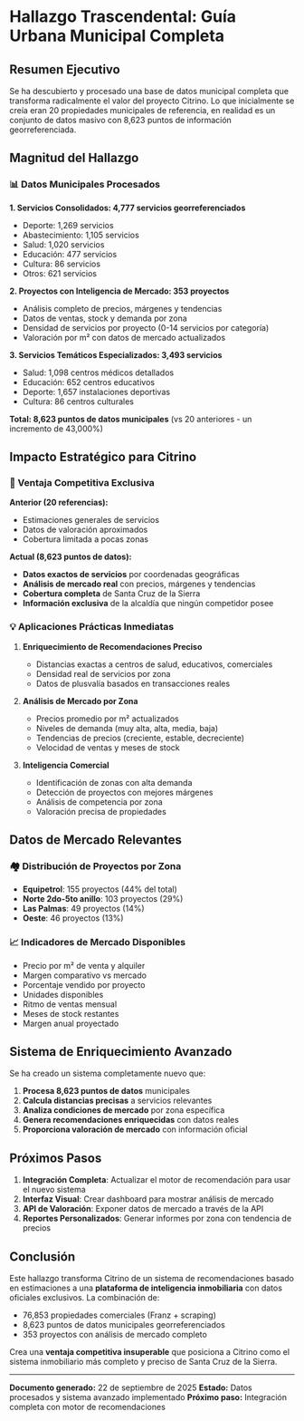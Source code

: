 # Hallazgo Trascendental: Guía Urbana Municipal Completa

## Resumen Ejecutivo

Se ha descubierto y procesado una base de datos municipal completa que transforma radicalmente el valor del proyecto Citrino. Lo que inicialmente se creía eran 20 propiedades municipales de referencia, en realidad es un conjunto de datos masivo con 8,623 puntos de información georreferenciada.

## Magnitud del Hallazgo

### 📊 Datos Municipales Procesados

**1. Servicios Consolidados: 4,777 servicios georreferenciados**
- Deporte: 1,269 servicios
- Abastecimiento: 1,105 servicios
- Salud: 1,020 servicios
- Educación: 477 servicios
- Cultura: 86 servicios
- Otros: 621 servicios

**2. Proyectos con Inteligencia de Mercado: 353 proyectos**
- Análisis completo de precios, márgenes y tendencias
- Datos de ventas, stock y demanda por zona
- Densidad de servicios por proyecto (0-14 servicios por categoría)
- Valoración por m² con datos de mercado actualizados

**3. Servicios Temáticos Especializados: 3,493 servicios**
- Salud: 1,098 centros médicos detallados
- Educación: 652 centros educativos
- Deporte: 1,657 instalaciones deportivas
- Cultura: 86 centros culturales

**Total: 8,623 puntos de datos municipales** (vs 20 anteriores - un incremento de 43,000%)

## Impacto Estratégico para Citrino

### 🎯 Ventaja Competitiva Exclusiva

**Anterior (20 referencias):**
- Estimaciones generales de servicios
- Datos de valoración aproximados
- Cobertura limitada a pocas zonas

**Actual (8,623 puntos de datos):**
- **Datos exactos de servicios** por coordenadas geográficas
- **Análisis de mercado real** con precios, márgenes y tendencias
- **Cobertura completa** de Santa Cruz de la Sierra
- **Información exclusiva** de la alcaldía que ningún competidor posee

### 💡 Aplicaciones Prácticas Inmediatas

1. **Enriquecimiento de Recomendaciones Preciso**
   - Distancias exactas a centros de salud, educativos, comerciales
   - Densidad real de servicios por zona
   - Datos de plusvalía basados en transacciones reales

2. **Análisis de Mercado por Zona**
   - Precios promedio por m² actualizados
   - Niveles de demanda (muy alta, alta, media, baja)
   - Tendencias de precios (creciente, estable, decreciente)
   - Velocidad de ventas y meses de stock

3. **Inteligencia Comercial**
   - Identificación de zonas con alta demanda
   - Detección de proyectos con mejores márgenes
   - Análisis de competencia por zona
   - Valoración precisa de propiedades

## Datos de Mercado Relevantes

### 🏘️ Distribución de Proyectos por Zona
- **Equipetrol**: 155 proyectos (44% del total)
- **Norte 2do-5to anillo**: 103 proyectos (29%)
- **Las Palmas**: 49 proyectos (14%)
- **Oeste**: 46 proyectos (13%)

### 📈 Indicadores de Mercado Disponibles
- Precio por m² de venta y alquiler
- Margen comparativo vs mercado
- Porcentaje vendido por proyecto
- Unidades disponibles
- Ritmo de ventas mensual
- Meses de stock restantes
- Margen anual proyectado

## Sistema de Enriquecimiento Avanzado

Se ha creado un sistema completamente nuevo que:

1. **Procesa 8,623 puntos de datos** municipales
2. **Calcula distancias precisas** a servicios relevantes
3. **Analiza condiciones de mercado** por zona específica
4. **Genera recomendaciones enriquecidas** con datos reales
5. **Proporciona valoración de mercado** con información oficial

## Próximos Pasos

1. **Integración Completa**: Actualizar el motor de recomendación para usar el nuevo sistema
2. **Interfaz Visual**: Crear dashboard para mostrar análisis de mercado
3. **API de Valoración**: Exponer datos de mercado a través de la API
4. **Reportes Personalizados**: Generar informes por zona con tendencia de precios

## Conclusión

Este hallazgo transforma Citrino de un sistema de recomendaciones basado en estimaciones a una **plataforma de inteligencia inmobiliaria** con datos oficiales exclusivos. La combinación de:

- 76,853 propiedades comerciales (Franz + scraping)
- 8,623 puntos de datos municipales georreferenciados
- 353 proyectos con análisis de mercado completo

Crea una **ventaja competitiva insuperable** que posiciona a Citrino como el sistema inmobiliario más completo y preciso de Santa Cruz de la Sierra.

---

**Documento generado:** 22 de septiembre de 2025
**Estado:** Datos procesados y sistema avanzado implementado
**Próximo paso:** Integración completa con motor de recomendaciones